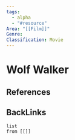 ```yaml
---
tags:
  - alpha
  - "#resource"
Area: "[[Film]]"
Genre:
Classification: Movie
---
```

# Wolf Walker



## References



## BackLinks

```dataview
list
from [[]]
```

